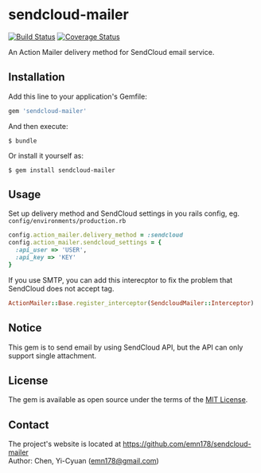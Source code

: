 # sendcloud-mailer

[![Build Status](https://api.travis-ci.org/emn178/sendcloud-mailer.png)](https://travis-ci.org/emn178/sendcloud-mailer)
[![Coverage Status](https://coveralls.io/repos/emn178/sendcloud-mailer/badge.svg?branch=master)](https://coveralls.io/r/emn178/sendcloud-mailer?branch=master)

An Action Mailer delivery method for SendCloud email service.

## Installation

Add this line to your application's Gemfile:

```ruby
gem 'sendcloud-mailer'
```

And then execute:

    $ bundle

Or install it yourself as:

    $ gem install sendcloud-mailer

## Usage

Set up delivery method and SendCloud settings in you rails config, eg. `config/environments/production.rb`
```Ruby
config.action_mailer.delivery_method = :sendcloud
config.action_mailer.sendcloud_settings = {
  :api_user => 'USER',
  :api_key => 'KEY'
}
```
If you use SMTP, you can add this interecptor to fix the problem that SendCloud does not accept <HTML> tag.
```Ruby
ActionMailer::Base.register_interceptor(SendcloudMailer::Interceptor)
```

## Notice
This gem is to send email by using SendCloud API, but the API can only support single attachment.

## License

The gem is available as open source under the terms of the [MIT License](http://opensource.org/licenses/MIT).

## Contact
The project's website is located at https://github.com/emn178/sendcloud-mailer  
Author: Chen, Yi-Cyuan (emn178@gmail.com)
